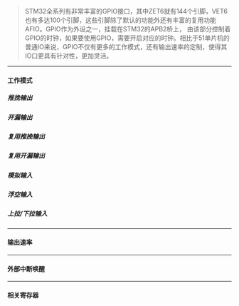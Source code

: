 >STM32全系列有非常丰富的GPIO接口，其中ZET6就有144个引脚，VET6也有多达100个引脚，这些引脚除了默认的功能外还有丰富的复用功能AFIO。GPIO作为外设之一，挂载在STM32的APB2桥上， 由该部分控制着GPIO的时钟，如果要使用GPIO，需要开启对应的时钟。相比于51单片机的普通IO来说，GPIO不仅有更多的工作模式，还有输出速率的定制，使得其IO口更具有针对性，更加灵活。

---
#### 工作模式
##### 推挽输出
##### 开漏输出
##### 复用推挽输出
##### 复用开漏输出
##### 模拟输入
##### 浮空输入
##### 上拉/下拉输入
---
#### 输出速率

----
#### 外部中断唤醒

---
#### 相关寄存器


